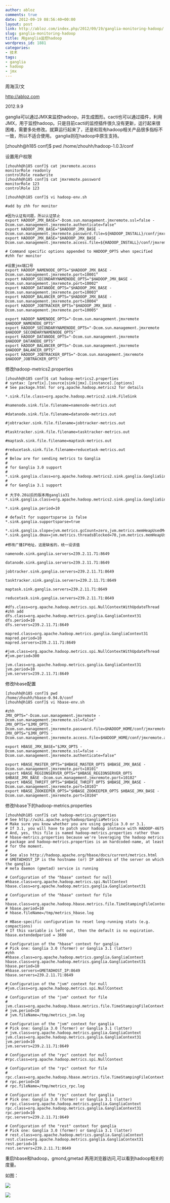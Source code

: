 ```yaml
---
author: abloz
comments: true
date: 2012-09-19 08:56:40+00:00
layout: post
link: http://abloz.com/index.php/2012/09/19/ganglia-monitoring-hadoop/
slug: ganglia-monitoring-hadoop
title: 用ganglia监控hadoop
wordpress_id: 1881
categories:
- 技术
tags:
- ganglia
- hadoop
- jmx
---
```


周海汉/文

http://abloz.com

2012.9.9



ganglia可以通过JMX来监控hadoop，并生成图形。cacti也可以通过插件，利用JMX，用于监控hadoop。只是目前cacti的监控插件很久没有更新，运行起来很困难，需要多处修改。就算运行起来了，还是和现有hadoop相关产品很多指标不一致，所以不适合使用。 ganglia则在hadoop中原生支持。



[zhouhh@h185 conf]$ pwd
/home/zhouhh/hadoop-1.0.3/conf

设置用户权限

    
    
    [zhouhh@h185 conf]$ cat jmxremote.access
    monitorRole readonly
    controlRole readwrite
    [zhouhh@h185 conf]$ cat jmxremote.password
    monitorRole 123
    controlRole 123
    
    [zhouhh@h185 conf]$ vi hadoop-env.sh
    
    #add by zhh for monitor
    
    #因为认证有问题，所以认证禁止
    export HADOOP_JMX_BASE="-Dcom.sun.management.jmxremote.ssl=false -Dcom.sun.management.jmxremote.authenticate=false"
    export HADOOP_JMX_BASE="$HADOOP_JMX_BASE -Dcom.sun.management.jmxremote.password.file=${HADOOP_INSTALL}/conf/jmxremote.password"
    export HADOOP_JMX_BASE="$HADOOP_JMX_BASE -Dcom.sun.management.jmxremote.access.file=${HADOOP_INSTALL}/conf/jmxremote.access"
    
    # Command specific options appended to HADOOP_OPTS when specified
    #zhh for monitor
    
    #设置jmx端口号
    export HADOOP_NAMENODE_OPTS="$HADOOP_JMX_BASE -Dcom.sun.management.jmxremote.port=10001"
    export HADOOP_SECONDARYNAMENODE_OPTS="$HADOOP_JMX_BASE -Dcom.sun.management.jmxremote.port=10002"
    export HADOOP_DATANODE_OPTS="$HADOOP_JMX_BASE -Dcom.sun.management.jmxremote.port=10003"
    export HADOOP_BALANCER_OPTS="$HADOOP_JMX_BASE -Dcom.sun.management.jmxremote.port=10004"
    export HADOOP_JOBTRACKER_OPTS="$HADOOP_JMX_BASE -Dcom.sun.management.jmxremote.port=10005"
    
    export HADOOP_NAMENODE_OPTS="-Dcom.sun.management.jmxremote $HADOOP_NAMENODE_OPTS"
    export HADOOP_SECONDARYNAMENODE_OPTS="-Dcom.sun.management.jmxremote $HADOOP_SECONDARYNAMENODE_OPTS"
    export HADOOP_DATANODE_OPTS="-Dcom.sun.management.jmxremote $HADOOP_DATANODE_OPTS"
    export HADOOP_BALANCER_OPTS="-Dcom.sun.management.jmxremote $HADOOP_BALANCER_OPTS"
    export HADOOP_JOBTRACKER_OPTS="-Dcom.sun.management.jmxremote $HADOOP_JOBTRACKER_OPTS"
    




修改hadoop-metrics2.properties

    
    
    [zhouhh@h185 conf]$ cat hadoop-metrics2.properties
    # syntax: [prefix].[source|sink|jmx].[instance].[options]
    # See package.html for org.apache.hadoop.metrics2 for details
    
    *.sink.file.class=org.apache.hadoop.metrics2.sink.FileSink
    
    #namenode.sink.file.filename=namenode-metrics.out
    
    #datanode.sink.file.filename=datanode-metrics.out
    
    #jobtracker.sink.file.filename=jobtracker-metrics.out
    
    #tasktracker.sink.file.filename=tasktracker-metrics.out
    
    #maptask.sink.file.filename=maptask-metrics.out
    
    #reducetask.sink.file.filename=reducetask-metrics.out
    #
    # Below are for sending metrics to Ganglia
    #
    # for Ganglia 3.0 support
    # *.sink.ganglia.class=org.apache.hadoop.metrics2.sink.ganglia.GangliaSink30
    #
    # for Ganglia 3.1 support
    
    # 大于0.20以后的版本用ganglia31
    *.sink.ganglia.class=org.apache.hadoop.metrics2.sink.ganglia.GangliaSink31
    
    *.sink.ganglia.period=10
    
    # default for supportsparse is false
    *.sink.ganglia.supportsparse=true
    
    *.sink.ganglia.slope=jvm.metrics.gcCount=zero,jvm.metrics.memHeapUsedM=both
    *.sink.ganglia.dmax=jvm.metrics.threadsBlocked=70,jvm.metrics.memHeapUsedM=40
    
    #修改广播IP地址，这是缺省的，统一设该值
    
    namenode.sink.ganglia.servers=239.2.11.71:8649
    
    datanode.sink.ganglia.servers=239.2.11.71:8649
    
    jobtracker.sink.ganglia.servers=239.2.11.71:8649
    
    tasktracker.sink.ganglia.servers=239.2.11.71:8649
    
    maptask.sink.ganglia.servers=239.2.11.71:8649
    
    reducetask.sink.ganglia.servers=239.2.11.71:8649
    
    #dfs.class=org.apache.hadoop.metrics.spi.NullContextWithUpdateThread
    #zhh add
    dfs.class=org.apache.hadoop.metrics.ganglia.GangliaContext31
    dfs.period=10
    dfs.servers=239.2.11.71:8649
    
    mapred.class=org.apache.hadoop.metrics.ganglia.GangliaContext31
    mapred.period=10
    mapred.servers=239.2.11.71:8649
    
    #jvm.class=org.apache.hadoop.metrics.spi.NullContextWithUpdateThread
    #jvm.period=300
    
    jvm.class=org.apache.hadoop.metrics.ganglia.GangliaContext31
    jvm.period=10
    jvm.servers=239.2.11.71:8649
    




修改hbase配置

    
    
    [zhouhh@h185 conf]$ pwd
    /home/zhouhh/hbase-0.94.0/conf
    [zhouhh@h185 conf]$ vi hbase-env.sh
    
    #zhh
    JMX_OPTS="-Dcom.sun.management.jmxremote -Dcom.sun.management.jmxremote.ssl=false"
    JMX_OPTS="$JMX_OPTS -Dcom.sun.management.jmxremote.password.file=$HADOOP_HOME/conf/jmxremote.passwd"
    JMX_OPTS="$JMX_OPTS -Dcom.sun.management.jmxremote.access.file=$HADOOP_HOME/conf/jmxremote.access"
    
    export HBASE_JMX_BASE="$JMX_OPTS -Dcom.sun.management.jmxremote.ssl=false -Dcom.sun.management.jmxremote.authenticate=false"
    
    export HBASE_MASTER_OPTS="$HBASE_MASTER_OPTS $HBASE_JMX_BASE -Dcom.sun.management.jmxremote.port=10101"
    export HBASE_REGIONSERVER_OPTS="$HBASE_REGIONSERVER_OPTS $HBASE_JMX_BASE -Dcom.sun.management.jmxremote.port=10102"
    export HBASE_THRIFT_OPTS="$HBASE_THRIFT_OPTS $HBASE_JMX_BASE -Dcom.sun.management.jmxremote.port=10103"
    export HBASE_ZOOKEEPER_OPTS="$HBASE_ZOOKEEPER_OPTS $HBASE_JMX_BASE -Dcom.sun.management.jmxremote.port=10104"
    



修改hbase下的hadoop-metrics.properties

    
    
    [zhouhh@h185 conf]$ cat hadoop-metrics.properties
    # See http://wiki.apache.org/hadoop/GangliaMetrics
    # Make sure you know whether you are using ganglia 3.0 or 3.1.
    # If 3.1, you will have to patch your hadoop instance with HADOOP-4675
    # And, yes, this file is named hadoop-metrics.properties rather than
    # hbase-metrics.properties because we're leveraging the hadoop metrics
    # package and hadoop-metrics.properties is an hardcoded-name, at least
    # for the moment.
    #
    # See also http://hadoop.apache.org/hbase/docs/current/metrics.html
    # GMETADHOST_IP is the hostname (or) IP address of the server on which the ganglia
    # meta daemon (gmetad) service is running
    
    # Configuration of the "hbase" context for null
    #hbase.class=org.apache.hadoop.metrics.spi.NullContext
    hbase.class=org.apache.hadoop.metrics.ganglia.GangliaContext31
    
    # Configuration of the "hbase" context for file
    # hbase.class=org.apache.hadoop.hbase.metrics.file.TimeStampingFileContext
    # hbase.period=10
    # hbase.fileName=/tmp/metrics_hbase.log
    
    # HBase-specific configuration to reset long-running stats (e.g. compactions)
    # If this variable is left out, then the default is no expiration.
    hbase.extendedperiod = 3600
    
    # Configuration of the "hbase" context for ganglia
    # Pick one: Ganglia 3.0 (former) or Ganglia 3.1 (latter)
    #zhh
    #hbase.class=org.apache.hadoop.metrics.ganglia.GangliaContext
    hbase.class=org.apache.hadoop.metrics.ganglia.GangliaContext31
    hbase.period=10
    #hbase.servers=GMETADHOST_IP:8649
    hbase.servers=239.2.11.71:8649
    
    # Configuration of the "jvm" context for null
    #jvm.class=org.apache.hadoop.metrics.spi.NullContext
    
    # Configuration of the "jvm" context for file
    # jvm.class=org.apache.hadoop.hbase.metrics.file.TimeStampingFileContext
    # jvm.period=10
    # jvm.fileName=/tmp/metrics_jvm.log
    
    # Configuration of the "jvm" context for ganglia
    # Pick one: Ganglia 3.0 (former) or Ganglia 3.1 (latter)
    # jvm.class=org.apache.hadoop.metrics.ganglia.GangliaContext
    jvm.class=org.apache.hadoop.metrics.ganglia.GangliaContext31
    jvm.period=10
    jvm.servers=239.2.11.71:8649
    
    # Configuration of the "rpc" context for null
    #rpc.class=org.apache.hadoop.metrics.spi.NullContext
    
    # Configuration of the "rpc" context for file
    # rpc.class=org.apache.hadoop.hbase.metrics.file.TimeStampingFileContext
    # rpc.period=10
    # rpc.fileName=/tmp/metrics_rpc.log
    
    # Configuration of the "rpc" context for ganglia
    # Pick one: Ganglia 3.0 (former) or Ganglia 3.1 (latter)
    # rpc.class=org.apache.hadoop.metrics.ganglia.GangliaContext
    rpc.class=org.apache.hadoop.metrics.ganglia.GangliaContext31
    rpc.period=10
    rpc.servers=239.2.11.71:8649
    
    # Configuration of the "rest" context for ganglia
    # Pick one: Ganglia 3.0 (former) or Ganglia 3.1 (latter)
    # rest.class=org.apache.hadoop.metrics.ganglia.GangliaContext
    rest.class=org.apache.hadoop.metrics.ganglia.GangliaContext31
    rest.period=10
    rest.servers=239.2.11.71:8649
    




重启hbase和hadoop，gmond,gmetad 再用浏览器访问,可以看到hadoop相关的度量。

如图：

[![](http://abloz.com/wp-content/uploads/2012/09/ganglia2.jpg)](http://abloz.com/wp-content/uploads/2012/09/ganglia2.jpg)

[![](http://abloz.com/wp-content/uploads/2012/09/ganglia3.jpg)](http://abloz.com/wp-content/uploads/2012/09/ganglia3.jpg)
